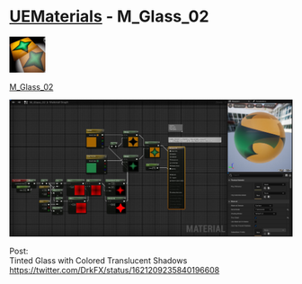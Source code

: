 # <a href="..">UEMaterials</a> - M_Glass_02
<img src="M_Glass_02_00.jpeg" width="64px" /><br/>

<a href="../M_Glass_02.uasset">M_Glass_02</a><br/>

<img src="M_Glass_02_01.jpeg" width="640px" /><br/>


Post:<br/>
Tinted Glass with Colored Translucent Shadows<br/>
<a href="https://twitter.com/DrkFX/status/1621209235840196608">https://twitter.com/DrkFX/status/1621209235840196608</a><br/>